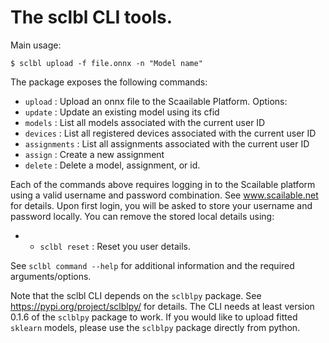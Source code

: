 # The sclbl CLI tools.

Main usage:
```shell script
$ sclbl upload -f file.onnx -n "Model name"
```

The package exposes the following commands:

* `upload` : Upload an onnx file to the Scaailable Platform. Options:
* `update` : Update an existing model using its cfid
* `models` : List all models associated with the current user ID
* `devices` : List all registered devices associated with the current user ID
* `assignments` : List all assignments associated with the current user ID
* `assign` : Create a new assignment
* `delete` : Delete a model, assignment, or id.

Each of the commands above requires logging in to the Scailable platform using a valid username and
password combination. See www.scailable.net for details. Upon first login, you will be asked to store your
username and password locally. You can remove the stored local details using:

* - `sclbl reset` : Reset you user details.

See `sclbl command --help` for additional information and the required arguments/options.

Note that the sclbl CLI depends on the `sclblpy` package. See https://pypi.org/project/sclblpy/ for details. 
The CLI needs at least version 0.1.6 of the `sclblpy` package to work.
If you would like to upload fitted `sklearn` models, please use the `sclblpy` package directly from python.